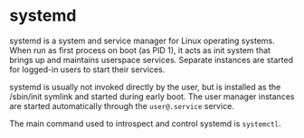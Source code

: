 # systemd

systemd is a system and service manager for Linux operating systems. When run as first process on boot (as PID 1), it acts as init system that brings up and maintains userspace services. Separate instances are started for
logged-in users to start their services.

systemd is usually not invoked directly by the user, but is installed as the /sbin/init symlink and started during early boot. The user manager instances are started automatically through the `user@.service` service.


The main command used to introspect and control systemd is `systemctl`.